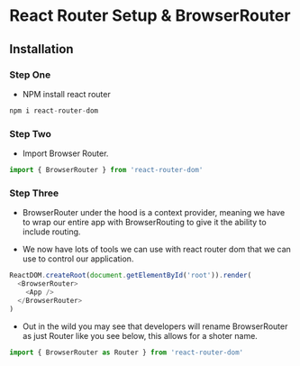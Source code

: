 # React Router Setup & BrowserRouter

## Installation

### Step One

- NPM install react router

```js
npm i react-router-dom
```

### Step Two

- Import Browser Router.

```js
import { BrowserRouter } from 'react-router-dom'
```

### Step Three

- BrowserRouter under the hood is a context provider, meaning we have to wrap our entire app with BrowserRouting to give it the ability to include routing.

- We now have lots of tools we can use with react router dom that we can use to control our application.

```js
ReactDOM.createRoot(document.getElementById('root')).render(
  <BrowserRouter>
    <App />
  </BrowserRouter>
)
```

- Out in the wild you may see that developers will rename BrowserRouter as just Router like you see below, this allows for a shoter name.

```js
import { BrowserRouter as Router } from 'react-router-dom'
```
